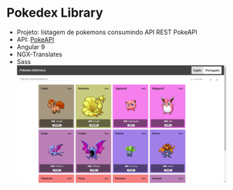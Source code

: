 # Pokedex Library
- Projeto: listagem de pokemons consumindo API REST PokeAPI
- API: [PokeAPI](https://pokeapi.co/)
- Angular 9
- NGX-Translates
- Sass
![foto](https://raw.githubusercontent.com/Nogueira-lucas/PokedexLibrary/master/tela_pokedex_v1.png)
